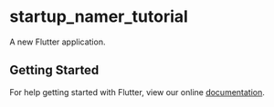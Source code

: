 # startup_namer_tutorial

A new Flutter application.

## Getting Started

For help getting started with Flutter, view our online
[documentation](https://flutter.io/).
